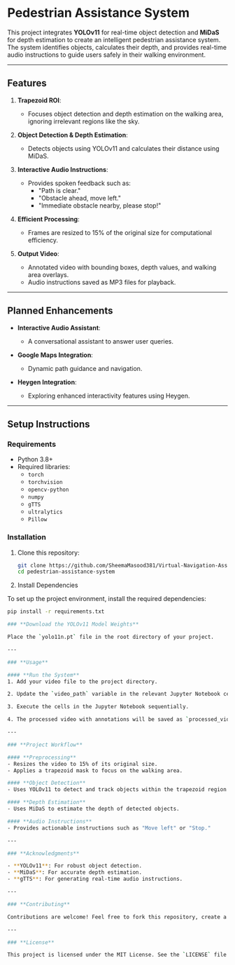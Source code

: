 # **Pedestrian Assistance System**

This project integrates **YOLOv11** for real-time object detection and **MiDaS** for depth estimation to create an intelligent pedestrian assistance system. The system identifies objects, calculates their depth, and provides real-time audio instructions to guide users safely in their walking environment.

---

## **Features**

1. **Trapezoid ROI**:
   - Focuses object detection and depth estimation on the walking area, ignoring irrelevant regions like the sky.

2. **Object Detection & Depth Estimation**:
   - Detects objects using YOLOv11 and calculates their distance using MiDaS.

3. **Interactive Audio Instructions**:
   - Provides spoken feedback such as:
     - "Path is clear."
     - "Obstacle ahead, move left."
     - "Immediate obstacle nearby, please stop!"

4. **Efficient Processing**:
   - Frames are resized to 15% of the original size for computational efficiency.

5. **Output Video**:
   - Annotated video with bounding boxes, depth values, and walking area overlays.
   - Audio instructions saved as MP3 files for playback.

---

## **Planned Enhancements**

- **Interactive Audio Assistant**:
  - A conversational assistant to answer user queries.

- **Google Maps Integration**:
  - Dynamic path guidance and navigation.

- **Heygen Integration**:
  - Exploring enhanced interactivity features using Heygen.

---

## **Setup Instructions**

### **Requirements**
- Python 3.8+
- Required libraries:
  - `torch`
  - `torchvision`
  - `opencv-python`
  - `numpy`
  - `gTTS`
  - `ultralytics`
  - `Pillow`

### **Installation**
1. Clone this repository:
   ```bash
   git clone https://github.com/SheemaMasood381/Virtual-Navigation-Assistance-Yolo11
   cd pedestrian-assistance-system

2. Install Dependencies

To set up the project environment, install the required dependencies:

```bash
pip install -r requirements.txt

### **Download the YOLOv11 Model Weights**

Place the `yolo11n.pt` file in the root directory of your project.

---

### **Usage**

#### **Run the System**
1. Add your video file to the project directory.

2. Update the `video_path` variable in the relevant Jupyter Notebook cell to point to your video file.

3. Execute the cells in the Jupyter Notebook sequentially.

4. The processed video with annotations will be saved as `processed_video.mp4`.

---

### **Project Workflow**

#### **Preprocessing**
- Resizes the video to 15% of its original size.
- Applies a trapezoid mask to focus on the walking area.

#### **Object Detection**
- Uses YOLOv11 to detect and track objects within the trapezoid region.

#### **Depth Estimation**
- Uses MiDaS to estimate the depth of detected objects.

#### **Audio Instructions**
- Provides actionable instructions such as "Move left" or "Stop."

---

### **Acknowledgments**

- **YOLOv11**: For robust object detection.
- **MiDaS**: For accurate depth estimation.
- **gTTS**: For generating real-time audio instructions.

---

### **Contributing**

Contributions are welcome! Feel free to fork this repository, create a feature branch, and submit a pull request.

---

### **License**

This project is licensed under the MIT License. See the `LICENSE` file for details.

